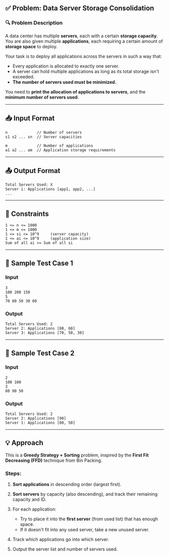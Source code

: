 ## ✅ Problem: Data Server Storage Consolidation

### 🔍 Problem Description

A data center has multiple **servers**, each with a certain **storage capacity**. You are also given multiple **applications**, each requiring a certain amount of **storage space** to deploy.

Your task is to deploy all applications across the servers in such a way that:

* Every application is allocated to exactly one server.
* A server can hold multiple applications as long as its total storage isn't exceeded.
* **The number of servers used must be minimized.**

You need to **print the allocation of applications to servers**, and the **minimum number of servers used**.

---

## 📥 Input Format

```
n             // Number of servers
s1 s2 ... sn  // Server capacities

m             // Number of applications
a1 a2 ... am  // Application storage requirements
```

---

## 📤 Output Format

```
Total Servers Used: X
Server i: Applications [app1, app2, ...]
...
```

---

## 📌 Constraints

```
1 <= n <= 1000
1 <= m <= 1000
1 <= si <= 10^9     (server capacity)
1 <= ai <= 10^9     (application size)
Sum of all ai <= Sum of all si
```

---

## 🧪 Sample Test Case 1

### Input

```
3
100 200 150
5
70 80 50 30 60
```

### Output

```
Total Servers Used: 2
Server 2: Applications [80, 60]
Server 3: Applications [70, 50, 30]
```

---

## 🧪 Sample Test Case 2

### Input

```
2
100 100
3
80 90 50
```

### Output

```
Total Servers Used: 2
Server 2: Applications [90]
Server 1: Applications [80, 50]
```

---

## 💡 Approach

This is a **Greedy Strategy + Sorting** problem, inspired by the **First Fit Decreasing (FFD)** technique from Bin Packing.

### Steps:

1. **Sort applications** in descending order (largest first).
2. **Sort servers** by capacity (also descending), and track their remaining capacity and ID.
3. For each application:

   * Try to place it into the **first server** (from used list) that has enough space.
   * If it doesn't fit into any used server, take a new unused server.
4. Track which applications go into which server.
5. Output the server list and number of servers used.
